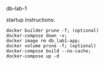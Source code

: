 db-lab-1

startup instructions:
```bach
docker builder prune -f; (optional)
docker-compose down -v;  
docker image rm db_lab1-app;
docker volume prune -f; (optional)
docker-compose build --no-cache;
docker-compose up -d
```
